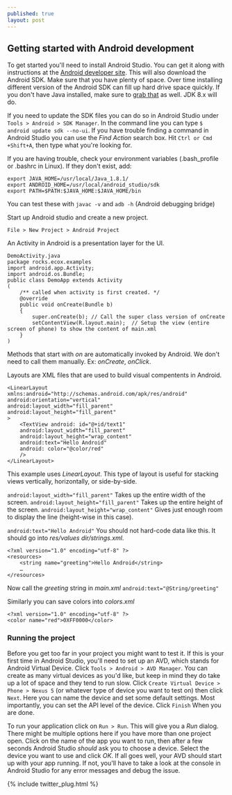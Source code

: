```yaml
---
published: true
layout: post
---
```



## Getting started with Android development
 
To get started you'll need to install Android Studio. You can get it along with instructions at the [Android developer site](https://developer.android.com/sdk/installing/index.html). This will also download the Android SDK. Make sure that you have plenty of space. Over time installing different version of the Android SDK can fill up hard drive space quickly. If you don't have Java installed, make sure to [grab that](http://www.oracle.com/technetwork/java/javase/downloads/index.html) as well. JDK 8.x will do.

If you need to update the SDK files you can do so in Android Studio under `Tools > Android > SDK Manager`. In the command line you can type `$ android update sdk --no-ui`. If you have trouble finding a command in Android Studio you can use the _Find Action_ search box. Hit `Ctrl or Cmd +Shift+A`, then type what you're looking for.

If you are having trouble, check your environment variables (.bash_profile or .bashrc in Linux).
If they don't exist, add:

    export JAVA_HOME=/usr/local/Java_1.8.1/
    export ANDROID_HOME=/usr/local/android_studio/sdk
    export PATH=$PATH:$JAVA_HOME:$JAVA_HOME/bin
    
You can test these with `javac -v` and `adb -h` (Android debugging bridge)

Start up Android studio and create a new project. 

    File > New Project > Android Project
    
An Activity in Android is a presentation layer for the UI.


```
DemoActivity.java
package rocks.ecox.examples
import android.app.Activity;
import android.os.Bundle;
public class DemoApp extends Activity
(
	/** called when activity is first created. */
	@override
	public void onCreate(Bundle b)
	{
		super.onCreate(b); // Call the super class version of onCreate
		setContentView(R.layout.main);  // Setup the view (entire screen of phone) to show the content of main.xml
	}
)
```

Methods that start with _on_ are automatically invoked by Android. We don't need to call them manually. Ex: _onCreate_, _onClick_.

Layouts are XML files that are used to build visual compentents in Android.

```
<LinearLayout xmlns:android="http://schemas.android.com/apk/res/android"
android:orientation="vertical"
android:layout_width="fill_parent"
android:layout_height="fill_parent"
>
	<TextView android: id="@+id/text1"
	android:layout_width="fill_parent"
	android:layout_height="wrap_content"
	android:text="Hello Android"
	android: color="@color/red" 
	/>
</LinearLayout>
```
This example uses _LinearLayout_. This type of layout is useful for stacking views vertically, horizontally, or side-by-side.

`android:layout_width="fill_parent"` Takes up the entire width of the screen.
`android:layout_height="fill_parent"` Takes up the entire height of the screen.
`android:layout_height="wrap_content"` Gives just enough room to display the line (height-wise in this case).

`android:text="Hello Android"` You should not hard-code data like this. It should go into _res/values dir/strings.xml_.

```
<?xml version="1.0" encoding="utf-8" ?>
<resources>
	<string name="greeting">Hello Android</string>
	…
</resources>
```

Now call the _greeting_ string in _main.xml_
`android:text="@String/greeting"`

Similarly you can save colors into _colors.xml_

```
<?xml version="1.0" encoding="utf-8" ?>
<color name="red">0XFF0000</color>
```

### Running the project

Before you get too far in your project you might want to test it. If this is your first time in Android Studio, you'll need to set up an AVD, which stands for Android Virtual Device. Click `Tools > Android > AVD Manager`. You can create as many virtual devices as you'd like, but keep in mind they do take up a lot of space and they tend to run slow.
Click `Create Virtual Device > Phone > Nexus 5` (or whatever type of device you want to test on) then click `Next`. Here you can name the device and set some default settings. Most importantly, you can set the API level of the device. Click `Finish` When you are done.

To run your application click on `Run > Run`. This will give you a _Run_ dialog. There might be multiple options here if you have more than one project open. Click on the name of the app you want to run, then after a few seconds Android Studio _should_ ask you to choose a device. Select the device you want to use and click _OK_. If all goes well, your AVD should start up with your app running. If not, you'll have to take a look at the console in Android Studio for any error messages and debug the issue.

{% include twitter_plug.html %}